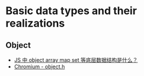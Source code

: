# Basic data types and their realizations
## Object
- [JS 中 object array map set 等底层数据结构是什么？](https://www.zhihu.com/question/323185102)
- [Chromium - object.h](https://source.chromium.org/chromium/chromium/src/+/master:v8/src/objects/objects.h;l=6?q=object&sq=&ss=chromium%2Fchromium%2Fsrc:v8%2Fsrc%2F)